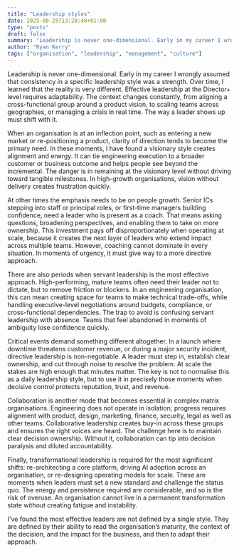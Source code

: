 ```yaml
---
title: "Leadership styles"
date: 2025-08-25T13:28:48+01:00
type: "posts"
draft: false
summary: "Leadership is never one-dimensional. Early in my career I wrongly assumed that consistency in a specific leadership style was a strength. Over time, I learned that the reality is very different. Effective leadership at the Director+ level requires adaptability..."
author: "Ryan Kerry"
tags: ["organisation", "leadership", "management", "culture"]
---
```


Leadership is never one-dimensional. Early in my career I wrongly assumed that consistency in a specific leadership style was a strength. Over time, I learned that the reality is very different. Effective leadership at the Director+ level requires adaptability. The context changes constantly, from aligning a cross-functional group around a product vision, to scaling teams across geographies, or managing a crisis in real time. The way a leader shows up must shift with it.

When an organisation is at an inflection point, such as entering a new market or re-positioning a product, clarity of direction tends to become the primary need. In these moments, I have found a visionary style creates alignment and energy. It can tie engineering execution to a broader customer or business outcome and helps people see beyond the incremental. The danger is in remaining at the visionary level without driving toward tangible milestones. In high-growth organisations, vision without delivery creates frustration quickly.

At other times the emphasis needs to be on people growth. Senior ICs stepping into staff or principal roles, or first-time managers building confidence, need a leader who is present as a coach. That means asking questions, broadening perspectives, and enabling them to take on more ownership. This investment pays off disproportionately when operating at scale, because it creates the next layer of leaders who extend impact across multiple teams. However, coaching cannot dominate in every situation. In moments of urgency, it must give way to a more directive approach.

There are also periods when servant leadership is the most effective approach. High-performing, mature teams often need their leader not to dictate, but to remove friction or blockers. In an engineering organisation, this can mean creating space for teams to make technical trade-offs, while handling executive-level negotiations around budgets, compliance, or cross-functional dependencies. The trap to avoid is confusing servant leadership with absence. Teams that feel abandoned in moments of ambiguity lose confidence quickly.

Critical events demand something different altogether. In a launch where downtime threatens customer revenue, or during a major security incident, directive leadership is non-negotiable. A leader must step in, establish clear ownership, and cut through noise to resolve the problem. At scale the stakes are high enough that minutes matter. The key is not to normalise this as a daily leadership style, but to use it in precisely those moments when decisive control protects reputation, trust, and revenue.

Collaboration is another mode that becomes essential in complex matrix organisations. Engineering does not operate in isolation; progress requires alignment with product, design, marketing, finance, security, legal as well as other teams. Collaborative leadership creates buy-in across these groups and ensures the right voices are heard. The challenge here is to maintain clear decision ownership. Without it, collaboration can tip into decision paralysis and diluted accountability.

Finally, transformational leadership is required for the most significant shifts: re-architecting a core platform, driving AI adoption across an organisation, or re-designing operating models for scale. These are moments when leaders must set a new standard and challenge the status quo. The energy and persistence required are considerable, and so is the risk of overuse. An organisation cannot live in a permanent transformation state without creating fatigue and instability.

I've found the most effective leaders are not defined by a single style. They are defined by their ability to read the organisation’s maturity, the context of the decision, and the impact for the business, and then to adapt their approach.